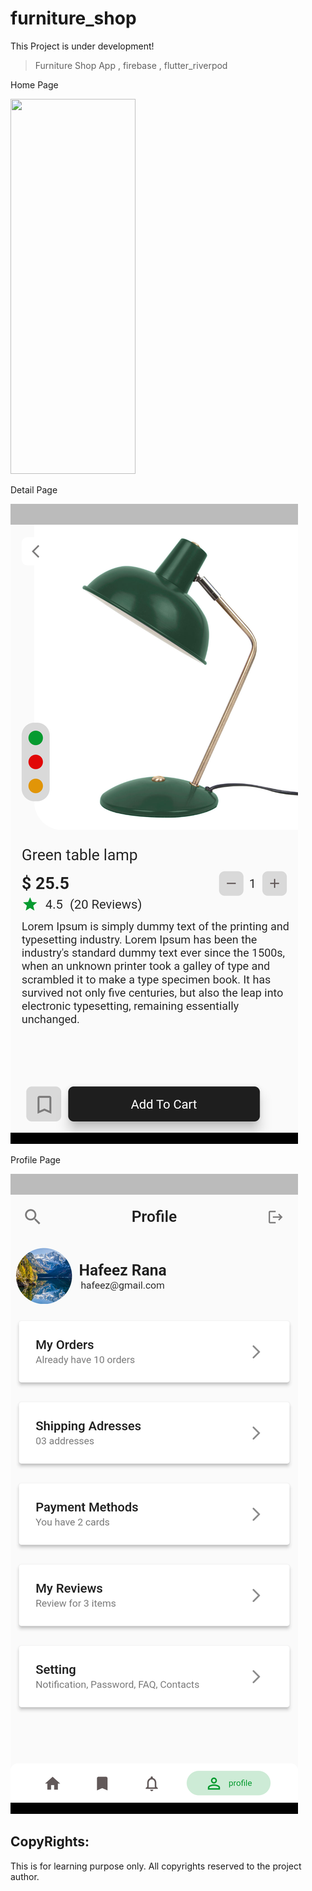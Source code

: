 # furniture_shop

This Project is under development!

>Furniture Shop App , firebase , flutter_riverpod

Home Page

<img src  = "![ProductsHome!](screenshots/home.png)" width = "200" height = "600" >

Detail Page

![ProductsDetail!](screenshots/product_detail.png)

Profile Page

![UserProfile!](screenshots/profile.png)


## CopyRights:
This is for learning purpose only. All copyrights reserved to the project author.




